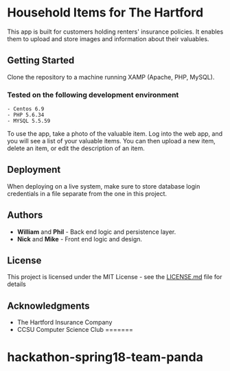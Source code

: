 # Household Items for The Hartford
This app is built for customers holding renters' insurance policies. It enables them to upload and store images and information about their valuables.
## Getting Started
Clone the repository to a machine running XAMP (Apache, PHP, MySQL).
### Tested on the following development environment
```
- Centos 6.9
- PHP 5.6.34
- MYSQL 5.5.59
```
To use the app, take a photo of the valuable item. Log into the web app, and you will see a list of your valuable items. You can then upload a new item, delete an item, or edit the description of an item.

## Deployment

When deploying on a live system, make sure to store database login credentials in a file separate from the one in this project.

## Authors

* **William** and **Phil** - Back end logic and persistence layer.
* **Nick** and **Mike** - Front end logic and design.

## License

This project is licensed under the MIT License - see the [LICENSE.md](LICENSE.md) file for details

## Acknowledgments

* The Hartford Insurance Company
* CCSU Computer Science Club
=======
# hackathon-spring18-team-panda
